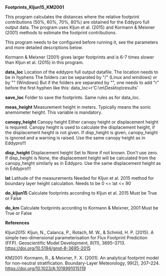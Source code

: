 **Footprints_Kljun15_KM2001**

This program calculates the distances where the relative footprint contributions
(50%, 60%, 70%, 80%) are obtained for the Eddypro full output data. The program
uses Kljun et al. (2015) and Kormann & Meixner (2001) methods to estimate
the footprint contributions.

This program needs to be configured before running it, see the parameters and
more detailed descriptions below.

Kormann & Meixner (2001) gives larger footprints and is 6-7 times slower than 
Kljun et al. (2015) in this program.

**data_loc**
Location of the eddypro full output datafile.
The location needs to be in hyphens
The folders can be separated by "/" (Linux and windows) or by "\" (Windows)
But if the folders are separated by "\", one needs to add "r" before the first hyphen like this:
data_loc=r'C:\m\Desktop\results\'

**save_loc**
Folder to save the footprints. Same rules as for data_loc.

**meas_height**
Measurement height in meters. Typically means the sonic anemometer height. 
This variable is mandatory.

**canopy_height**
Canopy height
Either canopy height or displacement height is required. Canopy height is used
to calculate the displacement height, if the displacement height is not given.
If disp_height is given, canopy_height is ignored and a warning is raised.
Use the same canopy height as in Eddypro!!!

**disp_height**
Displacement height
Set to None if not known. Don't use zero.
If disp_height is None, the displacement height will be calculated from the
canopy_height similarly as in Eddypro.
Use the same displacement height as in Eddypro!!!

**lat**
Latitude of the measurements
Needed for Kljun et al. 2015 method for boundary layer height calculation.
Needs to be 0 <= lat <= 90

**do_kljun15**
Calculate footprints according to Kljun et al. 2015
Must be True or False

**do_km**
Calculate footprints according to Kormann & Meixner, 2001
Must be True or False


**References**

Kljun2015:
Kljun, N., Calanca, P., Rotach, M. W., & Schmid, H. P. (2015). A simple 
two-dimensional parameterisation for Flux Footprint Prediction (FFP). 
Geoscientific Model Development, 8(11), 3695–3713. 
https://doi.org/10.5194/gmd-8-3695-2015

KM2001:
Kormann, R., & Meixner, F. X. (2001). An analytical footprint model for 
non-neutral stratification. Boundary-Layer Meteorology, 99(2), 207–224. 
https://doi.org/10.1023/A:1018991015119
